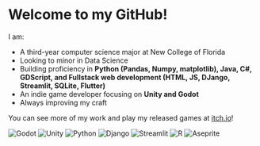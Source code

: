 # Welcome to my GitHub!

I am:
- A third-year computer science major at New College of Florida
- Looking to minor in Data Science
- Building proficiency in **Python (Pandas, Numpy, matplotlib), Java, C#, GDScript, and Fullstack web development (HTML, JS, DJango, Streamlit, SQLite, Flutter)**
- An indie game developer focusing on **Unity and Godot**
- Always improving my craft

You can see more of my work and play my released games at [itch.io](https://schweem.itch.io/)!

![Godot](https://img.shields.io/badge/Godot-478CBF?style=for-the-badge&logo=GodotEngine&logoColor=white) ![Unity](https://img.shields.io/badge/Unity-100000?style=for-the-badge&logo=unity&logoColor=white) ![Python](https://img.shields.io/badge/Python-FFD43B?style=for-the-badge&logo=python&logoColor=blue) ![Django](https://img.shields.io/badge/django-%23092E20.svg?style=for-the-badge&logo=django&logoColor=white) ![Streamlit](https://img.shields.io/badge/Streamlit-FF4B4B?style=for-the-badge&logo=Streamlit&logoColor=white) ![R](https://img.shields.io/badge/R-276DC3?style=for-the-badge&logo=r&logoColor=white) ![Aseprite](https://img.shields.io/badge/Aseprite-FFFFFF?style=for-the-badge&logo=Aseprite&logoColor=#7D929E)
